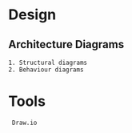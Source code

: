 # Design
## Architecture Diagrams
    1. Structural diagrams
    2. Behaviour diagrams
# Tools
     Draw.io
